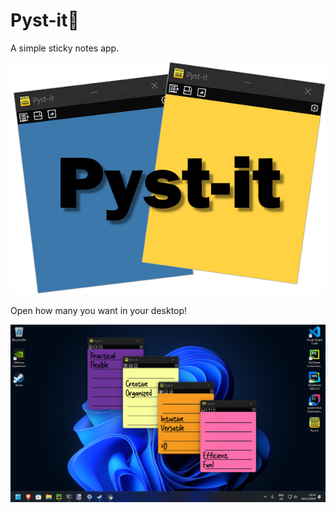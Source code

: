 # Pyst-it📝
A simple sticky notes app.

<p align="center">
  <img src="logo.png" alt="Imagem">
</p>

Open how many you want in your desktop!
<p align="center">
  <img src="pic1.png" alt="Imagem">
</p>
